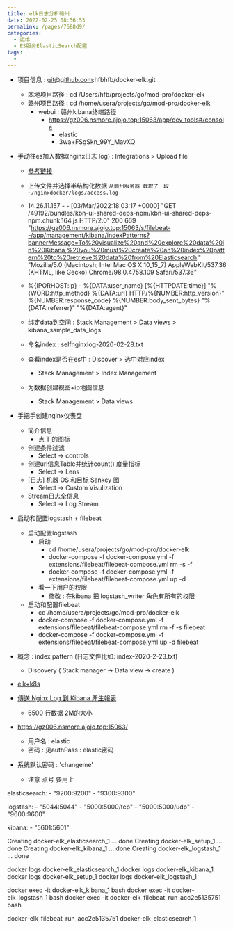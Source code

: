 ```yaml
---
title: elk日志分析赣州
date: 2022-02-25 08:56:53
permalink: /pages/7688d9/
categories:
  - 运维
  - ES服务ElasticSearch配置
tags:
  - 
---
```


* 项目信息 : git@github.com:hfbhfb/docker-elk.git
  * 本地项目路径 : cd /Users/hfb/projects/go/mod-pro/docker-elk
  * 赣州项目路径 : cd /home/usera/projects/go/mod-pro/docker-elk
    * webui : 赣州kibana终端路径
      * https://gz006.nsmore.ajojo.top:15063/app/dev_tools#/console
        * elastic
        * 3wa+FSgSkn_99Y_MavXQ

* 手动往es加入数据(nginx日志 log) : Integrations > Upload file
  * [参考链接](https://www.elastic.co/guide/en/kibana/current/connect-to-elasticsearch.html)
  * 上传文件并选择半结构化数据  `从赣州服务器 截取了一段 ~/nginxdocker/logs/access.log`
  * 14.26.11.157 - - [03/Mar/2022:18:03:17 +0000] "GET /49192/bundles/kbn-ui-shared-deps-npm/kbn-ui-shared-deps-npm.chunk.164.js HTTP/2.0" 200 669 "https://gz006.nsmore.ajojo.top:15063/s/filebeat--/app/management/kibana/indexPatterns?bannerMessage=To%20visualize%20and%20explore%20data%20in%20Kibana,%20you%20must%20create%20an%20index%20pattern%20to%20retrieve%20data%20from%20Elasticsearch." "Mozilla/5.0 (Macintosh; Intel Mac OS X 10_15_7) AppleWebKit/537.36 (KHTML, like Gecko) Chrome/98.0.4758.109 Safari/537.36"
  * %{IPORHOST:ip} - %{DATA:user_name} \[%{HTTPDATE:time}\] \"%{WORD:http_method} %{DATA:url} HTTP/%{NUMBER:http_version}\" %{NUMBER:response_code} %{NUMBER:body_sent_bytes} \"%{DATA:referrer}\" \"%{DATA:agent}\"
  
  * 绑定data到空间 : Stack Management > Data views > kibana_sample_data_logs
  * 命名index : selfnginxlog-2020-02-28.txt
  * 查看index是否在es中 :  Discover > 选中对应index
    * Stack Management > Index Management
  * 为数据创建视图+ip地图信息
    * Stack Management > Data views

* 手把手创建nginx仪表盘
  * 简介信息
    * 点 T 的图标
  * 创建条件过滤
    * Select -> controls
  * 创建url信息Table并统计count() 度量指标
    * Select -> Lens
  * [日志] 机器 OS 和目标 Sankey 图
    * Select -> Custom Visulization
  * Stream日志全信息
    * Select -> Log Stream 

* 启动和配置logstash + filebeat
  * 启动配置logstash
    * 启动
      * cd /home/usera/projects/go/mod-pro/docker-elk
      * docker-compose -f docker-compose.yml -f extensions/filebeat/filebeat-compose.yml rm -s -f
      * docker-compose -f docker-compose.yml -f extensions/filebeat/filebeat-compose.yml up -d
    * 看一下用户的权限
      * 修改 : 在kibana 把 logstash_writer 角色有所有的权限
  * 启动和配置filebeat
    * cd /home/usera/projects/go/mod-pro/docker-elk
    * docker-compose -f docker-compose.yml -f extensions/filebeat/filebeat-compose.yml rm -f -s filebeat
    * docker-compose -f docker-compose.yml -f extensions/filebeat/filebeat-compose.yml up -d filebeat


* 概念 : index pattern (日志文件比如: index-2020-2-23.txt)
  * Discovery ( Stack manager -> Data view -> create )







* [elk+k8s](https://ithelp.ithome.com.tw/articles/10218650)





* [傳送 Nginx Log 到 Kibana 產生報表](https://linyencheng.github.io/2020/09/02/elastic-logging-quick-start/)
  * 6500 行数据 2M的大小



* https://gz006.nsmore.ajojo.top:15063/
  * 用户名 : elastic
  * 密码   : 见authPass : elastic密码



* 系统默认密码 : 'changeme'
  * 注意 点号 要用上




elasticsearch:
      - "9200:9200"
      - "9300:9300"

logstash:
      - "5044:5044"
      - "5000:5000/tcp"
      - "5000:5000/udp"
      - "9600:9600"

kibana:
      - "5601:5601"










Creating docker-elk_elasticsearch_1 ... done
Creating docker-elk_setup_1         ... done
Creating docker-elk_kibana_1        ... done
Creating docker-elk_logstash_1      ... done

docker logs docker-elk_elasticsearch_1
docker logs docker-elk_kibana_1
docker logs docker-elk_setup_1
docker logs docker-elk_logstash_1

docker exec -it docker-elk_kibana_1 bash
docker exec -it docker-elk_logstash_1 bash
docker exec -it docker-elk_filebeat_run_acc2e5135751 bash

docker-elk_filebeat_run_acc2e5135751
docker-elk_elasticsearch_1
